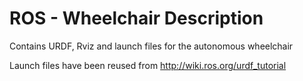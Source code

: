 # ROS - Wheelchair Description
Contains URDF, Rviz and launch files for the autonomous wheelchair

Launch files have been reused from http://wiki.ros.org/urdf_tutorial
